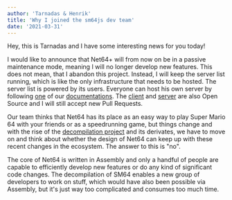 ```yaml
---
author: 'Tarnadas & Henrik'
title: 'Why I joined the sm64js dev team'
date: '2021-03-31'
---
```


Hey, this is Tarnadas and I have some interesting news for you today!

I would like to announce that Net64+ will from now on be in a passive maintenance mode, meaning I will no longer develop new features.
This does not mean, that I abandon this project.
Instead, I will keep the server list running, which is like the only infrastructure that needs to be hosted.
The server list is powered by its users.
Everyone can host his own server by following [one](https://net64-mod.github.io/wiki/hosting/public/) of our [documentations](https://net64-mod.github.io/wiki/hosting/docker/).
The [client](https://github.com/Tarnadas/net64plus) and [server](<(https://github.com/Tarnadas/net64plus-server)>) are also Open Source and I will still accept new Pull Requests.

Our team thinks that Net64 has its place as an easy way to play Super Mario 64 with your friends or as a speedrunning game,
but things change and with the rise of the [decompilation project](https://github.com/n64decomp/sm64) and its derivates, we have to move on and think about whether the design of Net64 can keep up with these recent changes in the ecosystem.
The answer to this is "no".

The core of Net64 is written in Assembly and only a handful of people are capable to efficiently develop new features or do any kind of significant code changes.
The decompilation of SM64 enables a new group of developers to work on stuff, which would have also been possible via Assembly, but it's just way too complicated and consumes too much time.
